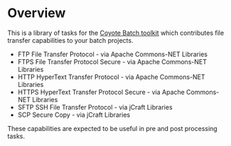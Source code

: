# Overview

This is a library of tasks for the [Coyote Batch toolkit](https://github.com/sdcote/batch) which contributes file transfer capabilities to your batch projects.

* FTP File Transfer Protocol - via Apache Commons-NET Libraries
* FTPS File Transfer Protocol Secure - via Apache Commons-NET Libraries
* HTTP HyperText Transfer Protocol - via Apache Commons-NET Libraries
* HTTPS HyperText Transfer Protocol Secure - via Apache Commons-NET Libraries
* SFTP SSH File Transfer Protocol - via jCraft Libraries
* SCP Secure Copy - via jCraft Libraries

These capabilities are expected to be useful in pre and post processing tasks.
